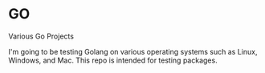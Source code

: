 # GO
Various Go Projects

I'm going to be testing Golang on various operating systems such as Linux, Windows, and Mac.
This repo is intended for testing packages.
